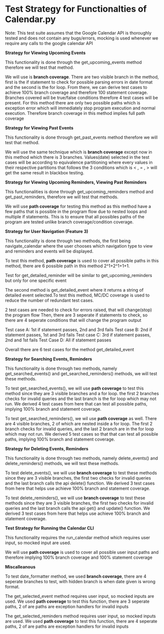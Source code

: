 # Test Strategy for Functionalties of Calendar.py

Note: This test suite assumes that the Google Calendar API is thoroughly tested and does not contain any bugs/errors, mocking is used whenever we require any calls to the google calendar API

**Strategy for Viewing Upcoming Events**

This functionality is done through the get_upcoming_events method therefore we will test that method.

We will use is **branch coverage**. There are two visible branch in the method, first is the if statement to check for possible parsing errors in date format and the second is the for loop. From there, we can derive test cases to achieve 100% branch coverage and therefore 100 statement coverage. Branches covered will be true/false conditions therefore 4 test cases will be present. For this method there are only two possible paths which is exception error which will immediately stop program execution and normal execution. Therefore branch coverage in this method implies full path coverage

**Strategy for Viewing Past Events**

This functionality is done through get_past_events method therefore we will test that method.

We will use the same technique which is **branch coverage** except now in this method which there is 3 branches. Values(date) selected in the test cases will be according to equivalence partitioning where every values in their respective partitions that follows the 3 conditions which is < , = , > will get the same result in blackbox testing.

**Strategy for Viewing Upcoming Reminders, Viewing Past Reminders**

This functionalities is done through get_upcoming_reminders method and get_past_reminders, therefore we will test that methods. 

We will use **path coverage** for testing this method as this method have a few paths that is possible in the program flow due to nested loops and multiple if statements. This is to ensure that all possibles paths of the program are tested unlike branch coverage/condition coverage.

**Strategy for User Navigation (Feature 3)**

This functionality is done through two methods, the first being navigate_calendar where the user chooses which navigation type to view and reminders and events will be displayed. 

To test this method, **path coverage** is used to cover all possible paths in this method, there are 6 possible path in this method 2^1+2^1+1+1.

Test for get_detailed_reminder will be similar to get_upcoming_reminders but only for one specific event

The second method is get_detailed_event where it returns a string of detailed event selected.To test this method, MC/DC coverage is used to reduce the number of redundant test cases.

2 test cases are needed to check for errors raised, that will change(stop) the program flow
Then, there are 3 seperate if statements to check, so there are 4 seperate conditions that will change the program output

Test case A: 1st if statement passes, 2nd and 3rd fails
Test case B: 2nd if statement passes, 1st and 3rd fails
Test case C: 3rd if statement passes, 2nd and 1st fails
Test Case D: All if statement passes

Overall there are 6 test cases for the method get_detailed_event


**Strategy for Searching Events, Reminders**

This functionality is done through two methods, namely get_searched_events() and get_searched_reminders() methods, we will test these methods.

To test get_searched_events(), we will use **path coverage** to test this method since they are 3 visible branches and a for loop. the first 2 branches checks for invalid queries and the last branch is the for loop which may not run. We derived 4 test cases from here that can test all possible paths, implying 100% branch and statement coverage.

To test get_searched_reminders(), we wil use **path coverage** as well. There are 4 visible branches, 2 of which are nested inside a for loop. The first 2 branch checks for invalid queries, and the last 2 branch are in the for loop which may not run. We derived 5 test cases so that that can test all possible paths, implying 100% branch and statement coverage.

**Strategy for Deleting Events, Reminders**

This functionality is done through two methods, namely delete_events() and delete_reminders() methods, we will test these methods.

To test delete_events(), we will use **branch coverage** to test these methods since they are 3 visible branches, the first two checks for invalid queries and the last branch calls the api delete() function. We derived 3 test cases from here that helps use achieve 100% branch and statement coverage.

To test delete_reminders(), we will use **branch coverage** to test these methods since they are 3 visible branches, the first two checks for invalid queries and the last branch calls the api get() and update() function. We derived 3 test cases from here that helps use achieve 100% branch and statement coverage.


**Test Strategy for Running the Calendar CLI**

This functionality requires the run_calendar method which requires user input, so mocked input are used. 

We will use **path coverage** is used to cover all possible user input paths and therefore implying 100% branch coverage and 100% statement coverage

**Miscalleanous**

To test date_formatter method, we used **branch coverage**, there are 4 seperate branches to test, with hidden branch is when date given is wrong format.

The get_selected_event method requires user input, so mocked inputs are used. We used **path coverage** to test this function, there are 3 seperate paths, 2 of are paths are exception handlers for invalid inputs

The get_selected_reminders method requires user input, so mocked inputs are used. We used **path coverage** to test this function, there are 4 seperate paths, 2 of are paths are exception handlers for invalid inputs

